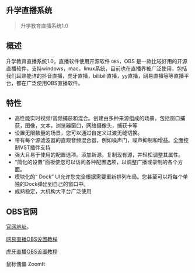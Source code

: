 ## 升学直播系统

> 升学教育直播系统1.0

## 概述

升学教育直播系统1.0，直播软件使用开源软件 `OBS`，OBS 是一款比较好用的开源直播软件，支持windows，mac，linux系统，目前也在直播界被广泛使用，包括我们耳熟能详的抖音直播，虎牙直播，bilibili直播，yy直播，网易直播等等直播平台，都在广泛使用OBS直播软件。


## 特性

- 高性能实时视频/音频捕获和混合。创建由多种来源组成的场景，包括窗口捕获，图像，文本，浏览器窗口，网络摄像头，捕获卡等
- 设置无限数量的场景，您可以通过自定义过渡无缝切换。
- 带有每个源滤波器的直观音频混合器，例如噪声门，噪声抑制和增益。全面控制VST插件支持
- 强大且易于使用的配置选项。添加新源，复制现有源，并轻松调整其属性。
- “简化的设置”面板使您可以访问各种配置选项，以调整广播或录制的各个方面。
- 模块化的“ Dock” UI允许您完全根据需要重新排列布局。您甚至可以将每个单独的Dock弹出到自己的窗口中。
- 成熟稳定，大机构大平台广泛使用


## OBS官网

[官网地址]( https://obsproject.com/zh-cn)。

 [网易直播OBS设置教程](https://dev.yunxin.163.com/docs/product/%E7%9B%B4%E6%92%AD/%E6%9C%80%E4%BD%B3%E5%AE%9E%E8%B7%B5/OBS%E6%8E%A8%E6%B5%81%E4%BD%BF%E7%94%A8%E6%8C%87%E5%8D%97)

 [虎牙直播OBS设置教程](https://xy.yy.com/upload/2018/09-10/16-16-190281-816598613.pdf)



鼠标傀儡
ZoomIt